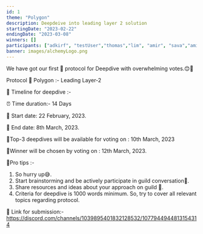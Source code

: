 ```yaml
---
id: 1
theme: "Polygon"
description: Deepdeive into leading layer 2 solution
startingDate: "2023-02-22"
endingDate: "2023-03-08"
winners: []
participants: ["adkirf", "testUser","thomas","lim", "amir", "sava","amina"]
banner: images/alchemyLogo.png
---
```

We have got our first 🥇 protocol for Deepdive with overwhelming votes.😊👏

Protocol 📑
Polygon :- Leading Layer-2


📆 Timeline for deepdive :-

⏰ Time duration:- 14 Days

🚩 Start date: 22 February, 2023.

🚩 End date: 8th March, 2023.

🚩Top-3 deepdives will be available for voting on : 
10th March, 2023

🚩Winner will be chosen by voting on : 12th March, 2023.

📑Pro tips :-
1) So hurry up😅. 
2) Start brainstorming and be actively participate in guild conversation💬. 
3) Share resources and ideas about your approach on guild 💭. 
4) Criteria for deepdive is 1000 words minimum. So, try to cover all relevant topics regarding protocol. 

📎 Link for submission:-
https://discord.com/channels/1039895401832128532/1077944944813154314